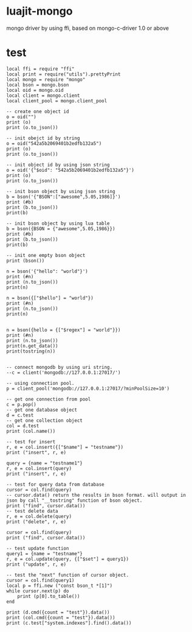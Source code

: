 luajit-mongo
============

mongo driver by using ffi, based on mongo-c-driver 1.0 or above

test
===========
    local ffi = require "ffi"
    local print = require("utils").prettyPrint
    local mongo = require "mongo"
    local bson = mongo.bson
    local oid = mongo.oid
    local client = mongo.client
    local client_pool = mongo.client_pool
    
    -- create one object id
    o = oid("")
    print (o)
    print (o.to_json())
    
    -- init obejct id by string
    o = oid("542a5b2069401b2edfb132a5")
    print (o)
    print (o.to_json())
    
    -- init object id by using json string
    o = oid('{"$oid": "542a5b2069401b2edfb132a5"}')
    print (o)
    print (o.to_json())
    
    -- init bson object by using json string
    b = bson('{"BSON":["awesome",5.05,1986]}')
    print (#b)
    print (b.to_json())
    print(b)
    
    -- init bson object by using lua table
    b = bson({BSON = {"awesome",5.05,1986}})
    print (#b)
    print (b.to_json())
    print(b)
    
    -- init one empty bson object
    print (bson())
    
    n = bson('{"hello": "world"}')
    print (#n)
    print (n.to_json())
    print(n)
    
    n = bson({["$hello"] = "world"})
    print (#n)
    print (n.to_json())
    print(n)
    
    
    n = bson({hello = {["$regex"] = "world"}})
    print (#n)
    print (n.to_json())
    print(n.get_data())
    print(tostring(n))
    
    
    -- connect mongodb by using uri string.
    --c = client('mongodb://127.0.0.1:27017/')
    
    -- using connection pool.
    p = client_pool('mongodb://127.0.0.1:27017/?minPoolSize=10')
    
    -- get one connection from pool
    c = p.pop()
    -- get one database object
    d = c.test
    -- get one collection object
    col = d.test
    print (col.name())
    
    -- test for insert
    r, e = col.insert({["$name"] = "testname"})
    print ("insert", r, e)
    
    query = {name = "testname1"}
    r, e = col.insert(query)
    print ("insert", r, e)
    
    -- test for query data from database
    cursor = col.find(query)
    -- cursor.data() return the results in bson format. will output in json by call "__tostring" function of bson object.
    print ("find", cursor.data())
    -- test delete data
    r, e = col.delete(query)
    print ("delete", r, e)
    
    cursor = col.find(query)
    print ("find", cursor.data())
    
    -- test update function
    query1 = {name = "testname"}
    r, e = col.update(query, {["$set"] = query1})
    print ("update", r, e)
    
    -- test the "next" function of cursor object.
    cursor = col.find(query1)
    local p = ffi.new ("const bson_t *[1]")
    while cursor.next(p) do
        print (p[0].to_table())
    end
    
    print (d.cmd({count = "test"}).data())
    print (col.cmd({count = "test"}).data())
    print (c.test["system.indexes"].find().data())

